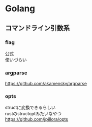 # Golang 

## コマンドライン引数系

### flag
公式  
使いづらい  

### argparse
https://github.com/akamensky/argparse

### opts
structに変換できるらしい  
rustのstructoptみたいなやつ  
https://github.com/jpillora/opts
